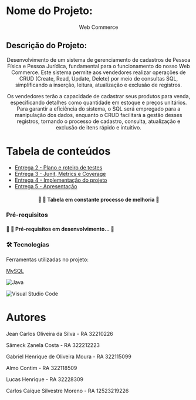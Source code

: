 # Nome do Projeto: 
<p align="center">Web Commerce</p>

## Descrição do Projeto:
<p align="center">Desenvolvimento de um sistema de gerenciamento de cadastros de Pessoa Física e Pessoa Jurídica, fundamental para o funcionamento do nosso Web Commerce. Este sistema permite aos vendedores realizar operações de CRUD (Create, Read, Update, Delete) por meio de consultas SQL, simplificando a inserção, leitura, atualização e exclusão de registros.</p>

<p align="center">Os vendedores terão a capacidade de cadastrar seus produtos para venda, especificando detalhes como quantidade em estoque e preços unitários. Para garantir a eficiência do sistema, o SQL será empregado para a manipulação dos dados, enquanto o CRUD facilitará a gestão desses registros, tornando o processo de cadastro, consulta, atualização e exclusão de itens rápido e intuitivo.</p>

Tabela de conteúdos
=================

   * [Entrega 2 -  Plano e roteiro de testes](https://github.com/Bit-Tech-Titans/Entrega-2-Plano-e-Roteiro-de-Testes)
   * [Entrega 3 - Junit,  Metrics e Coverage](https://github.com/Bit-Tech-Titans/Entrega-3-Junit-Metrics-e-Coverage)
   * [Entrega 4 -  Implementação do projeto](https://github.com/Bit-Tech-Titans/Entrega-4-Implementacao-do-Projeto)
   * [Entrega 5 - Apresentação](https://github.com/Bit-Tech-Titans/Entrega-5-Apresentacao)

<h4 align="center"> 
	🚧 🚀 Tabela em constante processo de melhoria  🚧
</h4>

### Pré-requisitos
<h4> 
	🚧 🚀 Pré-requisitos em desenvolvimento...  🚧
</h4>

### 🛠 Tecnologias

Ferramentas utilizadas no projeto:

[MySQL](https://img.shields.io/badge/mysql-%2300f.svg?style=for-the-badge&logo=mysql&logoColor=white)

![Java](https://img.shields.io/badge/Java-000?style=for-the-badge&logo=java)

![Visual Studio Code](https://img.shields.io/badge/Visual%20Studio%20Code-0078d7.svg?style=for-the-badge&logo=visual-studio-code&logoColor=white)

# Autores

Jean Carlos Oliveira da Silva - RA 32210226

Sâmeck Zanela Costa - RA 322212223

Gabriel Henrique de Oliveira Moura - RA 322115099

Almo Contim - RA 322118509

Lucas Henrique - RA 32228309

Carlos Caíque Silvestre Moreno - RA 12523219226


